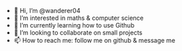 - 👋 Hi, I’m @wanderer04
- 👀 I’m interested in maths & computer science
- 🌱 I’m currently learning how to use Github
- 💞️ I’m looking to collaborate on small projects
- 📫 How to reach me: follow me on github & message me

<!---
wanderer04/wanderer04 is a ✨ special ✨ repository because its `README.md` (this file) appears on your GitHub profile.
You can click the Preview link to take a look at your changes.
--->
